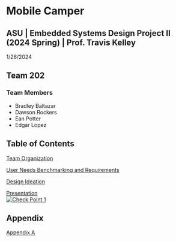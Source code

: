 
# Mobile Camper

## ASU | Embedded Systems Design Project II (2024 Spring) | Prof. Travis Kelley

1/26/2024

## Team 202 


### Team Members

* Bradley Baltazar
* Dawson Rockers
* Ean Potter
* Edgar Lopez

## Table of Contents

[Team Organization](/Team_Organization.md)

[User Needs Benchmarking and Requirements](/User_Needs_Benchmarking_and_Requirements.md)

[Design Ideation](/Design_Ideation.md)

[Presentation](https://www.youtube.com/watch?v=wKID-S3ufrU)
<br>
[![Check Point 1](https://markdown-videos-api.jorgenkh.no/url?url=https%3A%2F%2Fm.youtube.com%2Fwatch%3Fv%3DwKID-S3ufrU)](https://m.youtube.com/watch?v=wKID-S3ufrU)

## Appendix

[Appendix A](Appendix_A.md)


